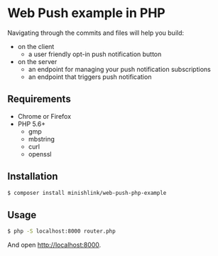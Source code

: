 # Web Push example in PHP

Navigating through the commits and files will help you build:
- on the client
    - a user friendly opt-in push notification button
- on the server
    - an endpoint for managing your push notification subscriptions
    - an endpoint that triggers push notification

## Requirements
- Chrome or Firefox
- PHP 5.6+
    - gmp
    - mbstring
    - curl
    - openssl

## Installation
```bash
$ composer install minishlink/web-push-php-example
```

## Usage

```bash
$ php -S localhost:8000 router.php
```

And open [http://localhost:8000](localhost:8000).
